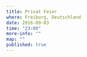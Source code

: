 ```yaml
---
title: Privat Feier
where: Freiburg, Deutschland
date: 2016-09-03
time: "23:00"
more-info: ""
map: ""
published: true
---
```

